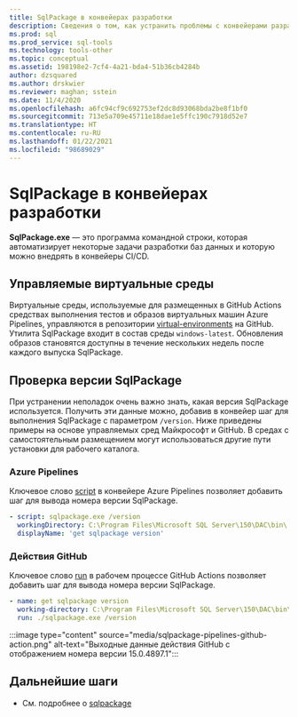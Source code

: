 ```yaml
---
title: SqlPackage в конвейерах разработки
description: Сведения о том, как устранить проблемы с конвейерами разработки баз данных с помощью утилиты SqlPackage.exe путем проверки номера установленной сборки.
ms.prod: sql
ms.prod_service: sql-tools
ms.technology: tools-other
ms.topic: conceptual
ms.assetid: 198198e2-7cf4-4a21-bda4-51b36cb4284b
author: dzsquared
ms.author: drskwier
ms.reviewer: maghan; sstein
ms.date: 11/4/2020
ms.openlocfilehash: a6fc94cf9c692753ef2dc8d93068bda2be8f1bf0
ms.sourcegitcommit: 713e5a709e45711e18dae1e5ffc190c7918d52e7
ms.translationtype: HT
ms.contentlocale: ru-RU
ms.lasthandoff: 01/22/2021
ms.locfileid: "98689029"
---
```

# <a name="sqlpackage-in-development-pipelines"></a>SqlPackage в конвейерах разработки

**SqlPackage.exe** — это программа командной строки, которая автоматизирует некоторые задачи разработки баз данных и которую можно внедрять в конвейеры CI/CD.

## <a name="managed-virtual-environments"></a>Управляемые виртуальные среды

Виртуальные среды, используемые для размещенных в GitHub Actions средствах выполнения тестов и образов виртуальных машин Azure Pipelines, управляются в репозитории [virtual-environments](https://github.com/actions/virtual-environments) на GitHub.  Утилита SqlPackage входит в состав среды `windows-latest`. Обновления образов становятся доступны в течение нескольких недель после каждого выпуска SqlPackage.

## <a name="checking-the-sqlpackage-version"></a>Проверка версии SqlPackage

При устранении неполадок очень важно знать, какая версия SqlPackage используется.  Получить эти данные можно, добавив в конвейер шаг для выполнения SqlPackage с параметром `/version`.  Ниже приведены примеры на основе управляемых сред Майкрософт и GitHub. В средах с самостоятельным размещением могут использоваться другие пути установки для рабочего каталога.

### <a name="azure-pipelines"></a>Azure Pipelines

Ключевое слово [script](/azure/devops/pipelines/yaml-schema#script) в конвейере Azure Pipelines позволяет добавить шаг для вывода номера версии SqlPackage.

```yaml
- script: sqlpackage.exe /version
  workingDirectory: C:\Program Files\Microsoft SQL Server\150\DAC\bin\
  displayName: 'get sqlpackage version'
```

### <a name="github-actions"></a>Действия GitHub

Ключевое слово [run](https://docs.github.com/en/free-pro-team@latest/actions/reference/workflow-syntax-for-github-actions) в рабочем процессе GitHub Actions позволяет добавить шаг для вывода номера версии SqlPackage.

```yaml
- name: get sqlpackage version
  working-directory: C:\Program Files\Microsoft SQL Server\150\DAC\bin\
  run: ./sqlpackage.exe /version
```

:::image type="content" source="media/sqlpackage-pipelines-github-action.png" alt-text="Выходные данные действия GitHub с отображением номера версии 15.0.4897.1":::

## <a name="next-steps"></a>Дальнейшие шаги

- См. подробнее о [sqlpackage](sqlpackage.md)